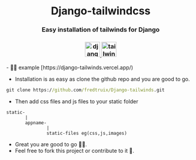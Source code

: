 <h1 align="center">Django-tailwindcss</h1>
<h3 align="center">Easy installation of tailwinds for Django</h3>
<h3 align="center"></a> <a href="https://www.djangoproject.com/" target="_blank" rel="noreferrer"> <img src="https://cdn.worldvectorlogo.com/logos/django.svg" alt="django" width="40" height="40"/> </a> <a href="https://tailwindcss.com/" target="_blank" rel="noreferrer"> <img src="https://www.vectorlogo.zone/logos/tailwindcss/tailwindcss-icon.svg" alt="tailwind" width="40" height="40"/> </a></h3>
- 👨‍💻 example [https://django-tailwinds.vercel.app/)

- Installation is as easy as clone the github repo and you are good to go.

```cmd
git clone https://github.com/fredtruix/Django-tailwinds.git
```

- Then add css files and js files to your static folder

```folder
static-
       |
       appname-
               |
               static-files eg(css,js,images)
```
- Great you are good to go 👊🏻.
- Feel free to fork this project or contribute to it 🥳.
